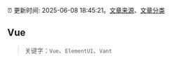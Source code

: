 :alarm_clock: 更新时间: 2025-06-08 18:45:21。[文章来源](/README.md)、[文章分类](/TAGS.md)

## Vue


> 关键字：`Vue`、`ElementUI`、`Vant`



